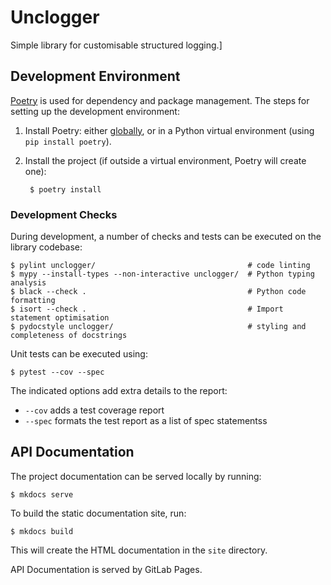 Unclogger
=========

Simple library for customisable structured logging.]


## Development Environment

[Poetry](https://python-poetry.org) is used for dependency and package management. The steps for setting up the development environment:

1. Install Poetry: either [globally](https://python-poetry.org/docs/#installation), or in a Python virtual environment (using `pip install poetry`).

3. Install the project (if outside a virtual environment, Poetry will create one):

        $ poetry install


### Development Checks

During development, a number of checks and tests can be executed on the library codebase:

```shell
$ pylint unclogger/                                  # code linting
$ mypy --install-types --non-interactive unclogger/  # Python typing analysis
$ black --check .                                    # Python code formatting
$ isort --check .                                    # Import statement optimisation
$ pydocstyle unclogger/                              # styling and completeness of docstrings  
```

Unit tests can be executed using:

```shell
$ pytest --cov --spec
```

The indicated options add extra details to the report:

* `--cov` adds a test coverage report
* `--spec` formats the test report as a list of spec statementss


## API Documentation

The project documentation can be served locally by running:

```shell
$ mkdocs serve
```

To build the static documentation site, run:

```shell
$ mkdocs build
```

This will create the HTML documentation in the `site` directory.

API Documentation is served by GitLab Pages.